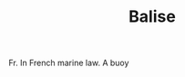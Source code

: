 ---
title: Balise
letter: B
permalink: "/definitions/balise.html"
body: Fr. In French marine law. A buoy
published_at: '2018-07-07'
source: Black's Law Dictionary
layout: post
---